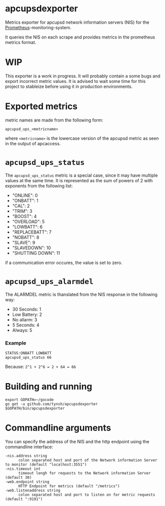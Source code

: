 # apcupsdexporter

Metrics exporter for apcupsd network information servers (NIS) for the
[Prometheus](www.prometheus.io)-monitoring-system.

It queries the NIS on each scrape and provides metrics in the prometheus
metrics format.

# WIP
This exporter is a work in progress. It will probably contain a some bugs
and export incorrect metric values. It is advised to wait some time for this
project to stableize before using it in production environments.

# Exported metrics

metric names are made from the following form:

    apcupsd_ups_<metricname>

where `<metricname>` is the lowercase version of the apcupsd metric as seen in the output of apcaccess.

# `apcupsd_ups_status`

The `apcupsd_ups_status` metric is a special case, since it may have multiple
values at the same time. It is represented as the sum of powers of 2 with
exponents from the following list:

* "ONLINE": 0
* "ONBATT": 1
* "CAL": 2
* "TRIM": 3
* "BOOST": 4
* "OVERLOAD": 5
* "LOWBATT": 6
* "REPLACEBATT": 7
* "NOBATT": 8
* "SLAVE": 9
* "SLAVEDOWN": 10
* "SHUTTING DOWN": 11

if a communication error occures, the value is set to zero.

# `apcupsd_ups_alarmdel`

The ALARMDEL metric is thanslated from the NIS response in the following way:

* 30 Seconds: 1
* Low Battery: 2
* No allarm: 3
* 5 Seconds: 4
* Always: 5

### Example
    STATUS:ONBATT LOWBATT
    apcupsd_ups_status 66

Because: `2^1 + 2^6 = 2 + 64 = 66`

# Building and running

    export GOPATH=~/gocode
    go get -u github.com/tynsh/apcupsdexporter
    $GOPATH/bin/apcupsdexporter

# Commandline arguments

You can specify the address of the NIS and the http endpoint using the commandline interface:

    -nis.address string
          colon separated host and port of the Network information Server to monitor (default "localhost:3551")
    -nis.timeout int
          timeout lengh for requests to the Network information Server (default 30)
    -web.endpoint string
          HTTP Endpoint for metrics (default "/metrics")
    -web.listenaddress string
          colon separated host and port to listen on for metric requests (default ":9191")
